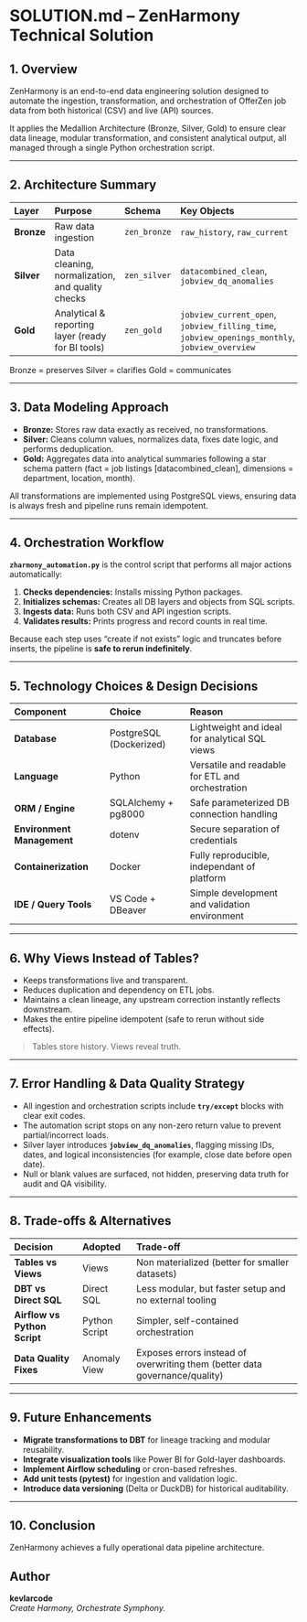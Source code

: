 # SOLUTION.md – ZenHarmony Technical Solution

## 1. Overview
ZenHarmony is an end-to-end data engineering solution designed to automate the ingestion, transformation, and orchestration of OfferZen job data from both historical (CSV) and live (API) sources.  

It applies the Medallion Architecture (Bronze, Silver, Gold) to ensure clear data lineage, modular transformation, and consistent analytical output, all managed through a single Python orchestration script.

---

## 2. Architecture Summary

| Layer | Purpose | Schema | Key Objects |
|:------|:---------|:--------|:-------------|
| **Bronze** | Raw data ingestion | `zen_bronze` | `raw_history`, `raw_current` |
| **Silver** | Data cleaning, normalization, and quality checks | `zen_silver` | `datacombined_clean`, `jobview_dq_anomalies` |
| **Gold** | Analytical & reporting layer (ready for BI tools) | `zen_gold` | `jobview_current_open`, `jobview_filling_time`, `jobview_openings_monthly`, `jobview_overview` |

Bronze = preserves
Silver = clarifies
Gold = communicates

---

## 3. Data Modeling Approach

- **Bronze:** Stores raw data exactly as received, no transformations.  
- **Silver:** Cleans column values, normalizes data, fixes date logic, and performs deduplication.  
- **Gold:** Aggregates data into analytical summaries following a star schema pattern (fact = job listings [datacombined_clean], dimensions = department, location, month).  

All transformations are implemented using PostgreSQL views, ensuring data is always fresh and pipeline runs remain idempotent.

---

## 4. Orchestration Workflow

**`zharmony_automation.py`** is the control script that performs all major actions automatically:

1. **Checks dependencies:** Installs missing Python packages.  
2. **Initializes schemas:** Creates all DB layers and objects from SQL scripts.  
3. **Ingests data:** Runs both CSV and API ingestion scripts.  
4. **Validates results:** Prints progress and record counts in real time.  

Because each step uses “create if not exists” logic and truncates before inserts, the pipeline is **safe to rerun indefinitely**.

---

## 5. Technology Choices & Design Decisions

| Component | Choice | Reason |
|:-----------|:--------|:--------|
| **Database** | PostgreSQL (Dockerized) | Lightweight and ideal for analytical SQL views |
| **Language** | Python | Versatile and readable for ETL and orchestration |
| **ORM / Engine** | SQLAlchemy + pg8000 | Safe parameterized DB connection handling |
| **Environment Management** | dotenv | Secure separation of credentials |
| **Containerization** | Docker | Fully reproducible, independant of platform |
| **IDE / Query Tools** | VS Code + DBeaver | Simple development and validation environment |

---

## 6. Why Views Instead of Tables?

- Keeps transformations live and transparent.  
- Reduces duplication and dependency on ETL jobs.  
- Maintains a clean lineage, any upstream correction instantly reflects downstream.  
- Makes the entire pipeline idempotent (safe to rerun without side effects).

> Tables store history. Views reveal truth.

---

## 7. Error Handling & Data Quality Strategy

- All ingestion and orchestration scripts include **`try/except`** blocks with clear exit codes.  
- The automation script stops on any non-zero return value to prevent partial/incorrect loads.  
- Silver layer introduces **`jobview_dq_anomalies`**, flagging missing IDs, dates, and logical inconsistencies (for example, close date before open date).  
- Null or blank values are surfaced, not hidden, preserving data truth for audit and QA visibility.

---

## 8. Trade-offs & Alternatives

| Decision | Adopted | Trade-off |
|:----------|:--------|:-----------|
| **Tables vs Views** | Views | Non materialized (better for smaller datasets) |
| **DBT vs Direct SQL** | Direct SQL | Less modular, but faster setup and no external tooling |
| **Airflow vs Python Script** | Python Script | Simpler, self-contained orchestration |
| **Data Quality Fixes** | Anomaly View | Exposes errors instead of overwriting them (better data governance/quality) |

---

## 9. Future Enhancements

- **Migrate transformations to DBT** for lineage tracking and modular reusability.  
- **Integrate visualization tools** like Power BI for Gold-layer dashboards.  
- **Implement Airflow scheduling** or cron-based refreshes.  
- **Add unit tests (pytest)** for ingestion and validation logic.  
- **Introduce data versioning** (Delta or DuckDB) for historical auditability.

---

## 10. Conclusion

ZenHarmony achieves a fully operational data pipeline architecture.

## Author
**kevlarcode**  
*Create Harmony, Orchestrate Symphony.*
